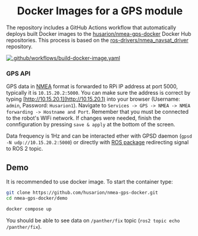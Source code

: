 <h1 align="center">
  Docker Images for a GPS module
</h1>


The repository includes a GitHub Actions workflow that automatically deploys built Docker images to the [husarion/nmea-gps-docker](https://hub.docker.com/r/husarion/nmea-gps) Docker Hub repositories. This process is based on the [ros-drivers/nmea_navsat_driver]((https://github.com/ros-drivers/nmea_navsat_driver/tree/ros2)) repository.

[![.github/workflows/build-docker-image.yaml](https://github.com/husarion/nmea-gps-docker/actions/workflows/build-docker-image.yaml/badge.svg?branch=ros2)](https://github.com/husarion/nmea-gps-docker/actions/workflows/build-docker-image.yaml)
### GPS API

GPS data in [NMEA](https://en.wikipedia.org/wiki/NMEA_0183) format is forwarded to RPi IP address at port 5000, typically it is `10.15.20.2:5000`.
You can make sure the address is correct by typing [http://10.15.20.1](http://10.15.20.1) into your browser (Username: `admin`, Password: `Husarion1`). Navigate to `Services -> GPS -> NMEA -> NMEA forwarding -> Hostname and Port`. Remember that you must be connected to the robot's WIFi network. If changes were needed, finish the connfiguration by pressing `save & apply` at the bottom of the screen.

Data frequency is 1Hz and can be interacted ether with GPSD daemon (`gpsd -N udp://10.15.20.2:5000`) or directly with [ROS package](https://github.com/ros-drivers/nmea_navsat_driver/tree/ros2) redirecting signal to ROS 2 topic.

## Demo

It is recommended to use docker image. To start the container type:

```bash
git clone https://github.com/husarion/nmea-gps-docker.git
cd nmea-gps-docker/demo

docker compose up
```

You should be able to see data on `/panther/fix` topic (`ros2 topic echo /panther/fix`).
